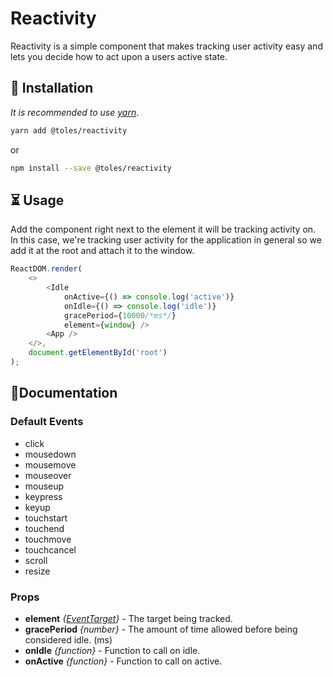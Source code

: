 # Reactivity
Reactivity is a simple component that makes tracking user activity easy and lets you decide how to act upon a users active state.

## 💾 Installation
*It is recommended to use [yarn](https://yarnpkg.com/)*.
```sh
yarn add @toles/reactivity
```
or
```sh
npm install --save @toles/reactivity
```
## ⏳ Usage

Add the component right next to the element it will be tracking activity on.  In this case, we're tracking user activity for the application in general so we add it at the root and attach it to the window.

```javascript
ReactDOM.render(
    <>
        <Idle
            onActive={() => console.log('active')}
            onIdle={() => console.log('idle')}
            gracePeriod={10000/*ms*/}
            element={window} />
        <App />
    </>,
    document.getElementById('root')
);
```

## 📃Documentation
### Default Events
* click
* mousedown
* mousemove
* mouseover
* mouseup
* keypress
* keyup
* touchstart
* touchend
* touchmove
* touchcancel
* scroll
* resize

### Props
* **element** *{[EventTarget](https://developer.mozilla.org/en-US/docs/Web/API/EventTarget)}* - The target being tracked.
* **gracePeriod** *{number}* - The amount of time allowed before being considered idle. (ms)
* **onIdle** *{function}* - Function to call on idle.
* **onActive** *{function}* - Function to call on active.
